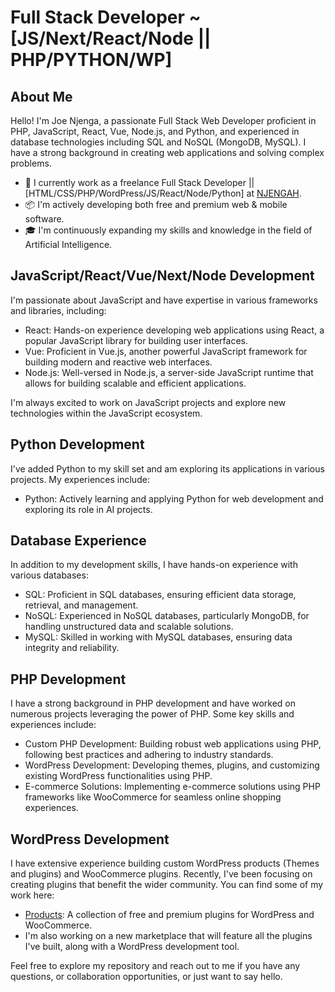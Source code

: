 # Full Stack Developer ~ [JS/Next/React/Node || PHP/PYTHON/WP]

## About Me

Hello! I'm Joe Njenga, a passionate Full Stack Web Developer proficient in PHP, JavaScript, React, Vue, Node.js, and Python, and experienced in database technologies including SQL and NoSQL (MongoDB, MySQL). I have a strong background in creating web applications and solving complex problems.

- 🏢 I currently work as a freelance Full Stack Developer || [HTML/CSS/PHP/WordPress/JS/React/Node/Python] at [NJENGAH](https://njengah.com/developer).
- 📦 I'm actively developing both free and premium web & mobile software.
- 🎓 I'm continuously expanding my skills and knowledge in the field of Artificial Intelligence.

## JavaScript/React/Vue/Next/Node Development

I'm passionate about JavaScript and have expertise in various frameworks and libraries, including:

- React: Hands-on experience developing web applications using React, a popular JavaScript library for building user interfaces.
- Vue: Proficient in Vue.js, another powerful JavaScript framework for building modern and reactive web interfaces.
- Node.js: Well-versed in Node.js, a server-side JavaScript runtime that allows for building scalable and efficient applications.

I'm always excited to work on JavaScript projects and explore new technologies within the JavaScript ecosystem.

## Python Development

I've added Python to my skill set and am exploring its applications in various projects. My experiences include:

- Python: Actively learning and applying Python for web development and exploring its role in AI projects.

## Database Experience

In addition to my development skills, I have hands-on experience with various databases:

- SQL: Proficient in SQL databases, ensuring efficient data storage, retrieval, and management.
- NoSQL: Experienced in NoSQL databases, particularly MongoDB, for handling unstructured data and scalable solutions.
- MySQL: Skilled in working with MySQL databases, ensuring data integrity and reliability.

## PHP Development

I have a strong background in PHP development and have worked on numerous projects leveraging the power of PHP. Some key skills and experiences include:

- Custom PHP Development: Building robust web applications using PHP, following best practices and adhering to industry standards.
- WordPress Development: Developing themes, plugins, and customizing existing WordPress functionalities using PHP.
- E-commerce Solutions: Implementing e-commerce solutions using PHP frameworks like WooCommerce for seamless online shopping experiences.

## WordPress Development

I have extensive experience building custom WordPress products (Themes and plugins) and WooCommerce plugins. Recently, I've been focusing on creating plugins that benefit the wider community. You can find some of my work here:

- [Products](https://storemizer.com/products/): A collection of free and premium plugins for WordPress and WooCommerce.
- I'm also working on a new marketplace that will feature all the plugins I've built, along with a WordPress development tool.

Feel free to explore my repository and reach out to me if you have any questions, or collaboration opportunities, or just want to say hello.
